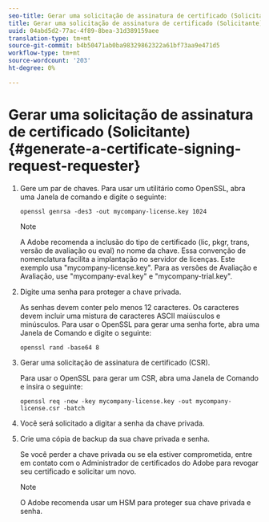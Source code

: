 ```yaml
---
seo-title: Gerar uma solicitação de assinatura de certificado (Solicitante)
title: Gerar uma solicitação de assinatura de certificado (Solicitante)
uuid: 04abd5d2-77ac-4f89-8bea-31d389159aee
translation-type: tm+mt
source-git-commit: b4b50471ab0ba98329862322a61bf73aa9e471d5
workflow-type: tm+mt
source-wordcount: '203'
ht-degree: 0%

---
```



# Gerar uma solicitação de assinatura de certificado (Solicitante) {#generate-a-certificate-signing-request-requester}

1. Gere um par de chaves. Para usar um utilitário como OpenSSL, abra uma Janela de comando e digite o seguinte:

   ```
   openssl genrsa -des3 -out mycompany-license.key 1024
   ```

   >[!NOTE]
   >
   >A Adobe recomenda a inclusão do tipo de certificado (lic, pkgr, trans, versão de avaliação ou eval) no nome da chave. Essa convenção de nomenclatura facilita a implantação no servidor de licenças. Este exemplo usa &quot;mycompany-license.key&quot;. Para as versões de Avaliação e Avaliação, use &quot;mycompany-eval.key&quot; e &quot;mycompany-trial.key&quot;.

1. Digite uma senha para proteger a chave privada.

   As senhas devem conter pelo menos 12 caracteres. Os caracteres devem incluir uma mistura de caracteres ASCII maiúsculos e minúsculos. Para usar o OpenSSL para gerar uma senha forte, abra uma Janela de Comando e digite o seguinte:

   ```
   openssl rand -base64 8
   ```

1. Gerar uma solicitação de assinatura de certificado (CSR).

   Para usar o OpenSSL para gerar um CSR, abra uma Janela de Comando e insira o seguinte:

   ```
   openssl req -new -key mycompany-license.key -out mycompany-license.csr -batch 
   ```

1. Você será solicitado a digitar a senha da chave privada.
1. Crie uma cópia de backup da sua chave privada e senha.

   Se você perder a chave privada ou se ela estiver comprometida, entre em contato com o Administrador de certificados do Adobe para revogar seu certificado e solicitar um novo.

   >[!NOTE]
   >
   >O Adobe recomenda usar um HSM para proteger sua chave privada e senha.

